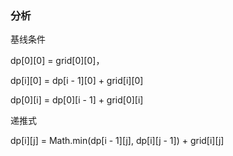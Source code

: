 ### 分析

基线条件

dp[0][0] = grid[0][0]，

dp[i][0] = dp[i - 1][0] + grid[i][0]

dp[0][i] = dp[0][i - 1] + grid[0][i]

递推式

dp[i][j] = Math.min(dp[i - 1][j], dp[i][j - 1]) + grid[i][j]